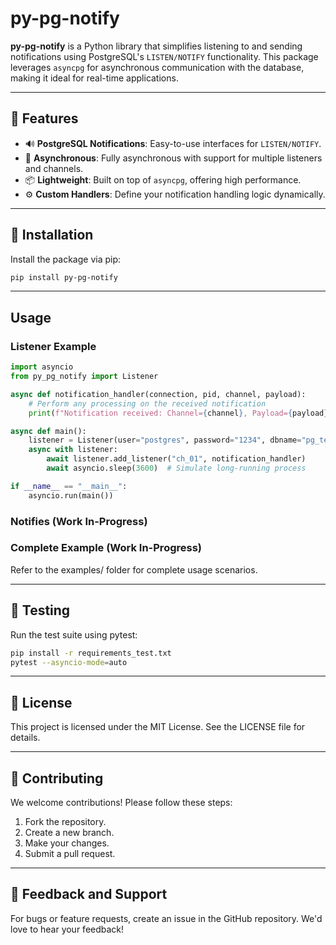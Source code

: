 # py-pg-notify

**py-pg-notify** is a Python library that simplifies listening to and sending notifications using PostgreSQL's `LISTEN/NOTIFY` functionality. This package leverages `asyncpg` for asynchronous communication with the database, making it ideal for real-time applications.

---

## 📖 Features

- 🔊 **PostgreSQL Notifications**: Easy-to-use interfaces for `LISTEN/NOTIFY`.
- 🔄 **Asynchronous**: Fully asynchronous with support for multiple listeners and channels.
- 📦 **Lightweight**: Built on top of `asyncpg`, offering high performance.
- ⚙️ **Custom Handlers**: Define your notification handling logic dynamically.

---

## 🚀 Installation

Install the package via pip:

```bash
pip install py-pg-notify
```

---

## Usage

### Listener Example
```python
import asyncio
from py_pg_notify import Listener

async def notification_handler(connection, pid, channel, payload):
    # Perform any processing on the received notification
    print(f"Notification received: Channel={channel}, Payload={payload}")

async def main():
    listener = Listener(user="postgres", password="1234", dbname="pg_test")
    async with listener:
        await listener.add_listener("ch_01", notification_handler)
        await asyncio.sleep(3600)  # Simulate long-running process

if __name__ == "__main__":
    asyncio.run(main())
```
### Notifies (Work In-Progress)

### Complete Example (Work In-Progress)
Refer to the examples/ folder for complete usage scenarios.

---

## 🧪 Testing
Run the test suite using pytest:

```bash
pip install -r requirements_test.txt
pytest --asyncio-mode=auto
```

---

## 📄 License
This project is licensed under the MIT License. See the LICENSE file for details.

---

## 🤝 Contributing
We welcome contributions! Please follow these steps:

1. Fork the repository.
2. Create a new branch.
3. Make your changes.
4. Submit a pull request.

---

## 📢 Feedback and Support
For bugs or feature requests, create an issue in the GitHub repository. We'd love to hear your feedback!